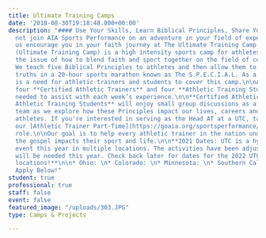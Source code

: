 ```yaml
---
title: Ultimate Training Camps
date: '2018-08-30T19:18:48.000+00:00'
description: "#### Use Your Skills, Learn Biblical Principles, Share Your Faith! Why
  not join AIA Sports Performance on an adventure in your field of expertise. Let
  us encourage you in your faith journey at The Ultimate Training Camp!\n\nThe UTC
  (Ultimate Training Camp) is a high intensity sports camp for athletes. We tackle
  the issue of how to blend faith and sport together on the field of competition.
  We teach five Biblical Principles to athletes and then allow them to test those
  truths in a 20-hour sports marathon known as The S.P.E.C.I.A.L. As a result there
  is a need for athletic trainers and students to cover this camp.\n\nA maximum of
  four **Certified Athletic Trainers** and four **Athletic Training Students** are
  needed to assist with each week’s experience.\n\n**Certified Athletic Trainers and
  Athletic Training Students** will enjoy small group discussions as a sports medicine
  team as we explore how these Principles impact our lives, careers and service to
  athletes. If you're interested in serving as the Head AT at a UTC, take a look at
  our [Athletic Trainer Part-Time](https://goaia.org/sportsperformance/get-involved/staff)
  role.\n\nOur goal is to help every athletic trainer in the nation understand how
  the gospel impacts their sport and life.\n\n**2021 Dates: UTC is a hybrid (virtual/in-person)
  event this year in multiple locations. The activities have been adjusted so no AT's
  will be needed this year. Check back later for dates for the 2022 UTC in the following
  locations!**\n\n* Ohio: \n* Colorado: \n* Minnesota: \n* Southern California: \n\n####
  Apply Below!"
student: true
professional: true
staff: false
event: false
featured_image: "/uploads/303.JPG"
type: Camps & Projects

---
```

